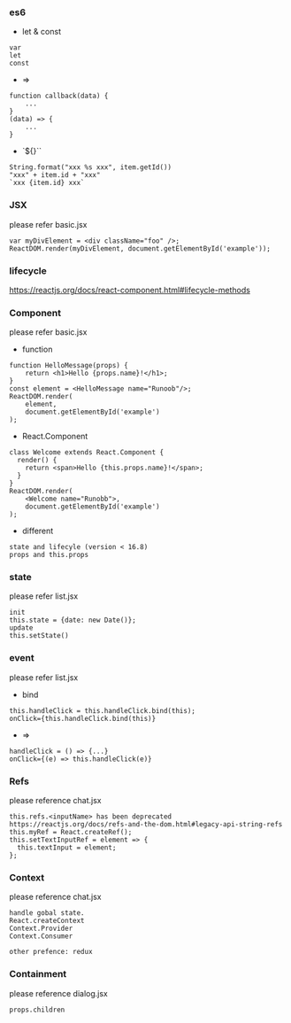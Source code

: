 ### es6
- let & const
```
var
let
const
```  
- =>
```
function callback(data) {
    ...
}
(data) => {
    ...
}
```
- `${}``
```
String.format("xxx %s xxx", item.getId())
"xxx" + item.id + "xxx"
`xxx {item.id} xxx`
```

### JSX
please refer basic.jsx
```
var myDivElement = <div className="foo" />;
ReactDOM.render(myDivElement, document.getElementById('example'));
```

### lifecycle
https://reactjs.org/docs/react-component.html#lifecycle-methods

### Component
please refer basic.jsx
- function
```
function HelloMessage(props) {
    return <h1>Hello {props.name}!</h1>;
}
const element = <HelloMessage name="Runoob"/>;
ReactDOM.render(
    element,
    document.getElementById('example')
);
```
- React.Component
```
class Welcome extends React.Component {
  render() {
    return <span>Hello {this.props.name}!</span>;
  }
}
ReactDOM.render(
    <Welcome name="Runobb">,
    document.getElementById('example')
);
```
- different
```
state and lifecyle (version < 16.8)
props and this.props
```

### state
please refer list.jsx
```
init
this.state = {date: new Date()};
update
this.setState()
```

### event
please refer list.jsx
- bind
```
this.handleClick = this.handleClick.bind(this);
onClick={this.handleClick.bind(this)}
```
- =>
```
handleClick = () => {...}
onClick={(e) => this.handleClick(e)}
```

### Refs
please reference chat.jsx
```
this.refs.<inputName> has been deprecated
https://reactjs.org/docs/refs-and-the-dom.html#legacy-api-string-refs
this.myRef = React.createRef();
this.setTextInputRef = element => {
  this.textInput = element;
};
```

### Context
please reference chat.jsx
```
handle gobal state.
React.createContext
Context.Provider
Context.Consumer

other prefence: redux
```

### Containment
please reference dialog.jsx
```
props.children
```